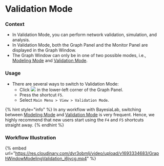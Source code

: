 # Validation Mode

### Context&#x20;

* In Validation Mode, you can perform network validation, simulation, and analysis.
* In Validation Mode, both the Graph Panel and the Monitor Panel are displayed in the Graph Window.
* The Graph Window can only be in one of two possible modes, i.e., [Modeling Mode](modeling-mode.md) and [Validation Mode](validation-mode.md).

### Usage&#x20;

* There are several ways to switch to Validation Mode:
  * Click ![](https://res.cloudinary.com/dvr3obmlj/image/upload/v1686184241/BayesiaLab\_Icons/Validation-Mode-Icon\_ttnspc.svg) in the lower-left corner of the Graph Panel.
  * Press the shortcut `F5`.
  * Select `Main Menu > View > Validation Mode`.

{% hint style="info" %}
In any workflow with BayesiaLab, switching between [Modeling Mode](modeling-mode.md) and [Validation Mode](validation-mode.md) is very frequent. Hence, we highly recommend that new users start using the `F4` and `F5` shortcuts straight away.
{% endhint %}

### Workflow Illustration

{% embed url="https://res.cloudinary.com/dvr3obmlj/video/upload/v1693334683/GraphWindowModelingValidation_i6jycg.mp4" %}
